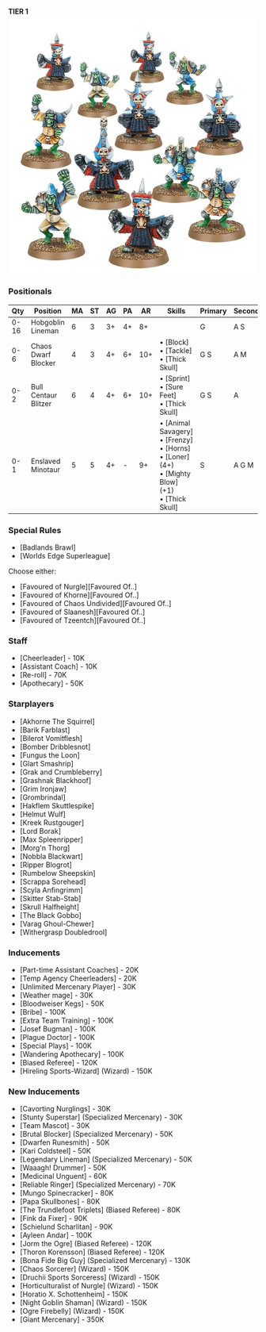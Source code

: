 ﻿**TIER 1**
![](../media/teams/BBChaosDwarves.jpg)

### Positionals

| Qty  | Position                         | MA | ST | AG | PA  | AR  | Skills                                                                                                  | Primary | Secondary | Cost |
| ---- | -------------------------------- | - | - | -- | -- | --- | ------------------------------------------------------------------------------------------------------- | ------- | --------- | ---- |
| 0-16 | Hobgoblin Lineman                | 6 | 3 | 3+ | 4+ | 8+  |                                                                                                         | G       | A S       | 40K  |
| 0-6  | Chaos Dwarf Blocker | 4 | 3 | 4+ | 6+ | 10+ | • [Block] <br /> • [Tackle] <br /> • [Thick Skull]                                                         | G S      | A M     | 70K  |
| 0-2  | Bull Centaur Blitzer             | 6 | 4 | 4+ | 6+ | 10+ | • [Sprint] <br /> • [Sure Feet] <br /> • [Thick Skull]                                                              | G S      | A       | 130K |
| 0-1  | Enslaved Minotaur                | 5 | 5 | 4+ | -  | 9+  | • [Animal Savagery] <br /> • [Frenzy] <br /> • [Horns] <br /> • [Loner] (4+) <br /> • [Mighty Blow] (+1) <br /> • [Thick Skull] | S       | A G M     | 150K |

### Special Rules

* [Badlands Brawl]
* [Worlds Edge Superleague]

Choose either:

* [Favoured of Nurgle][Favoured Of..]
* [Favoured of Khorne][Favoured Of..]
* [Favoured of Chaos Undivided][Favoured Of..]
* [Favoured of Slaanesh][Favoured Of..]
* [Favoured of Tzeentch][Favoured Of..]

### Staff

* [Cheerleader] - 10K
* [Assistant Coach] - 10K
* [Re-roll] - 70K
* [Apothecary]  - 50K

### Starplayers

* [Akhorne The Squirrel]         
* [Barik Farblast]               
* [Bilerot Vomitflesh]           
* [Bomber Dribblesnot]           
* [Fungus the Loon]              
* [Glart Smashrip]               
* [Grak and Crumbleberry]        
* [Grashnak Blackhoof]           
* [Grim Ironjaw]                 
* [Grombrindal] 
* [Hakflem Skuttlespike]         
* [Helmut Wulf]                  
* [Kreek Rustgouger]             
* [Lord Borak]                   
* [Max Spleenripper]             
* [Morg'n Thorg]   
* [Nobbla Blackwart]             
* [Ripper Blogrot]               
* [Rumbelow Sheepskin]           
* [Scrappa Sorehead]             
* [Scyla Anfingrimm]             
* [Skitter Stab-Stab]
* [Skrull Halfheight]   
* [The Black Gobbo]              
* [Varag Ghoul-Chewer]           
* [Withergrasp Doubledrool]                    

### Inducements

* [Part-time Assistant Coaches] - 20K
* [Temp Agency Cheerleaders] - 20K
* [Unlimited Mercenary Player] - 30K
* [Weather mage] - 30K
* [Bloodweiser Kegs] - 50K
* [Bribe] - 100K
* [Extra Team Training] - 100K
* [Josef Bugman] - 100K
* [Plague Doctor] - 100K
* [Special Plays] - 100K
* [Wandering Apothecary] - 100K
* [Biased Referee] - 120K
* [Hireling Sports-Wizard] (Wizard) - 150K

### New Inducements

* [Cavorting Nurglings] - 30K
* [Stunty Superstar] (Specialized Mercenary) - 30K
* [Team Mascot] - 30K
* [Brutal Blocker] (Specialized Mercenary) - 50K
* [Dwarfen Runesmith] - 50K
* [Kari Coldsteel] - 50K
* [Legendary Lineman] (Specialized Mercenary) - 50K
* [Waaagh! Drummer] - 50K
* [Medicinal Unguent] - 60K
* [Reliable Ringer] (Specialized Mercenary) - 70K
* [Mungo Spinecracker] - 80K
* [Papa Skullbones] - 80K
* [The Trundlefoot Triplets] (Biased Referee) - 80K
* [Fink da Fixer] - 90K
* [Schielund Scharlitan] - 90K
* [Ayleen Andar] - 100K
* [Jorm the Ogre] (Biased Referee) - 120K
* [Thoron Korensson] (Biased Referee) - 120K
* [Bona Fide Big Guy] (Specialized Mercenary) - 130K
* [Chaos Sorcerer] (Wizard) - 150K
* [Druchii Sports Sorceress] (Wizard) - 150K
* [Horticulturalist of Nurgle] (Wizard) - 150K
* [Horatio X. Schottenheim] - 150K
* [Night Goblin Shaman] (Wizard) - 150K
* [Ogre Firebelly] (Wizard) - 150K
* [Giant Mercenary] - 350K